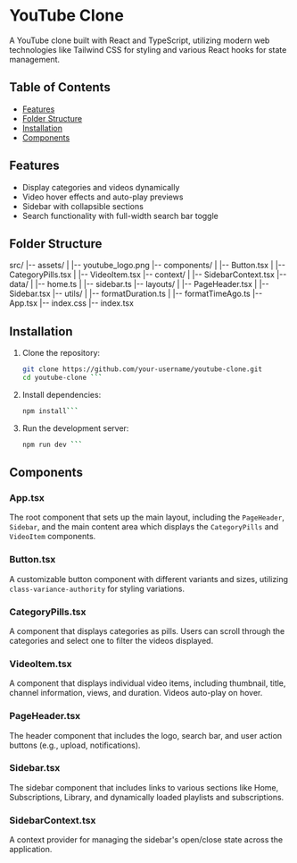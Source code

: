 # YouTube Clone

A YouTube clone built with React and TypeScript, utilizing modern web technologies like Tailwind CSS for styling and various React hooks for state management.

## Table of Contents
- [Features](#features)
- [Folder Structure](#folder-structure)
- [Installation](#installation)
- [Components](#components)

## Features
- Display categories and videos dynamically
- Video hover effects and auto-play previews
- Sidebar with collapsible sections
- Search functionality with full-width search bar toggle

## Folder Structure
src/
|-- assets/
| |-- youtube_logo.png
|-- components/
| |-- Button.tsx
| |-- CategoryPills.tsx
| |-- VideoItem.tsx
|-- context/
| |-- SidebarContext.tsx
|-- data/
| |-- home.ts
| |-- sidebar.ts
|-- layouts/
| |-- PageHeader.tsx
| |-- Sidebar.tsx
|-- utils/
| |-- formatDuration.ts
| |-- formatTimeAgo.ts
|-- App.tsx
|-- index.css
|-- index.tsx


## Installation
1. Clone the repository:
   ```bash
   git clone https://github.com/your-username/youtube-clone.git
   cd youtube-clone ```
2. Install dependencies:
   ```bash
   npm install```
   
3. Run the development server:
   ```bash
   npm run dev ```


## Components

### App.tsx
The root component that sets up the main layout, including the `PageHeader`, `Sidebar`, and the main content area which displays the `CategoryPills` and `VideoItem` components.

### Button.tsx
A customizable button component with different variants and sizes, utilizing `class-variance-authority` for styling variations.

### CategoryPills.tsx
A component that displays categories as pills. Users can scroll through the categories and select one to filter the videos displayed.

### VideoItem.tsx
A component that displays individual video items, including thumbnail, title, channel information, views, and duration. Videos auto-play on hover.

### PageHeader.tsx
The header component that includes the logo, search bar, and user action buttons (e.g., upload, notifications).

### Sidebar.tsx
The sidebar component that includes links to various sections like Home, Subscriptions, Library, and dynamically loaded playlists and subscriptions.

### SidebarContext.tsx
A context provider for managing the sidebar's open/close state across the application.
